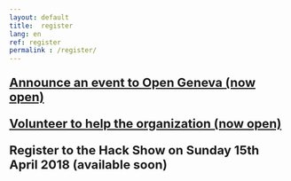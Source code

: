 ```yaml
---
layout: default
title:  register
lang: en
ref: register
permalink : /register/
---
```


<p>
<p style="font-size: 22px"><strong>
<a href="https://goo.gl/forms/squpuIoTCzXE7F9y1">Announce an event to Open Geneva (now open)</a>
</strong></p>
</p>

<p style="font-size: 22px"><strong>
<a href="https://goo.gl/forms/SpsmEw7gPe5qt5YJ3">Volunteer to help the organization (now open)</a>
</strong></p>

<p style="font-size: 22px"><strong>
Register to the Hack Show on Sunday 15th April 2018 (available soon)
</strong></p>
